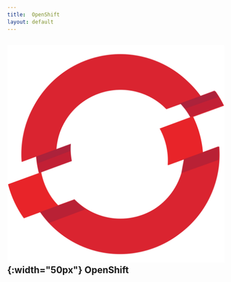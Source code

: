 ```yaml
---
title:  OpenShift
layout: default
---
```



## ![](../assets/openshift.svg){:width="50px"} OpenShift